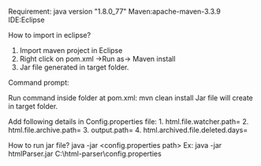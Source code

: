Requirement:
java version "1.8.0_77"
Maven:apache-maven-3.3.9
IDE:Eclipse

How to import in eclipse?
1.	Import maven project in Eclipse
2.	Right click on pom.xml ->Run as-> Maven install
3.	Jar file generated in target folder.

Command prompt:

Run command inside folder at pom.xml: mvn clean install
Jar file will create in target folder.

Add following details in Config.properties file:
	1. html.file.watcher.path=
	2. html.file.archive.path=
	3. output.path=
	4. html.archived.file.deleted.days=

How to run jar file?
	java -jar <Jar file> <config.properties path>
	Ex: java -jar htmlParser.jar C:\html-parser\config.properties





